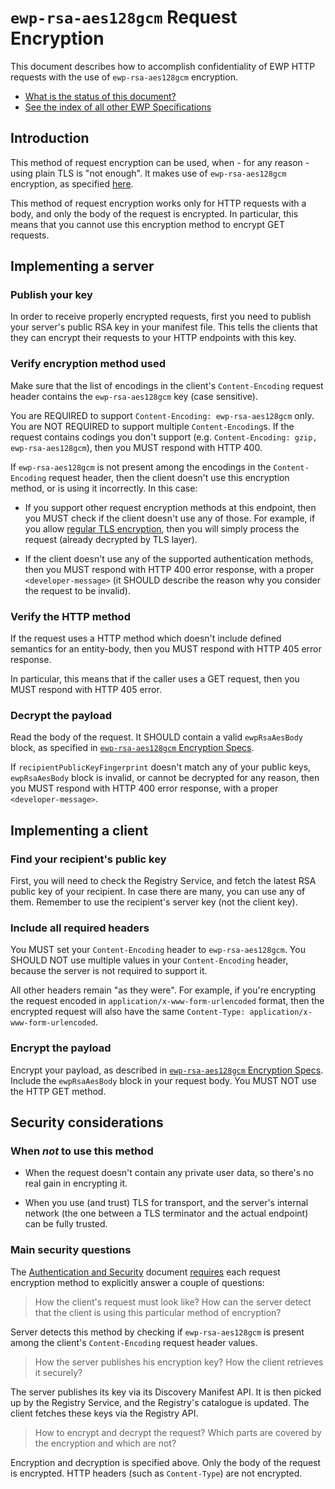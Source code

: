 `ewp-rsa-aes128gcm` Request Encryption
======================================

This document describes how to accomplish confidentiality of EWP HTTP requests
with the use of `ewp-rsa-aes128gcm` encryption.

* [What is the status of this document?][statuses]
* [See the index of all other EWP Specifications][develhub]


Introduction
------------

This method of request encryption can be used, when - for any reason - using
plain TLS is "not enough". It makes use of `ewp-rsa-aes128gcm` encryption, as
specified [here][encr-spec].

This method of request encryption works only for HTTP requests with a body, and
only the body of the request is encrypted. In particular, this means that you
cannot use this encryption method to encrypt GET requests.


Implementing a server
---------------------

### Publish your key

In order to receive properly encrypted requests, first you need to publish your
server's public RSA key in your manifest file. This tells the clients that they
can encrypt their requests to your HTTP endpoints with this key.


### Verify encryption method used

Make sure that the list of encodings in the client's `Content-Encoding` request
header contains the `ewp-rsa-aes128gcm` key (case sensitive).

You are REQUIRED to support `Content-Encoding: ewp-rsa-aes128gcm` only. You are
NOT REQUIRED to support multiple `Content-Encoding`s. If the request contains
codings you don't support (e.g. `Content-Encoding: gzip, ewp-rsa-aes128gcm`),
then you MUST respond with HTTP 400.

If `ewp-rsa-aes128gcm` is not present among the encodings in the
`Content-Encoding` request header, then the client doesn't use this encryption
method, or is using it incorrectly. In this case:

 * If you support other request encryption methods at this endpoint, then you
   MUST check if the client doesn't use any of those. For example, if you
   allow [regular TLS encryption][reqencr-tls], then you will simply process
   the request (already decrypted by TLS layer).

 * If the client doesn't use any of the supported authentication methods, then
   you MUST respond with HTTP 400 error response, with a proper
   `<developer-message>` (it SHOULD describe the reason why you consider the
   request to be invalid).


### Verify the HTTP method

If the request uses a HTTP method which doesn't include defined semantics for
an entity-body, then you MUST respond with HTTP 405 error response.

In particular, this means that if the caller uses a GET request, then you MUST
respond with HTTP 405 error.


### Decrypt the payload

Read the body of the request. It SHOULD contain a valid `ewpRsaAesBody` block,
as specified in [`ewp-rsa-aes128gcm` Encryption Specs][encr-spec].

If `recipientPublicKeyFingerprint` doesn't match any of your public keys,
`ewpRsaAesBody` block is invalid, or cannot be decrypted for any reason, then
you MUST respond with HTTP 400 error response, with a proper
`<developer-message>`.


Implementing a client
---------------------

### Find your recipient's public key

First, you will need to check the Registry Service, and fetch the latest RSA
public key of your recipient. In case there are many, you can use any of them.
Remember to use the recipient's server key (not the client key).


### Include all required headers

You MUST set your `Content-Encoding` header to `ewp-rsa-aes128gcm`. You SHOULD
NOT use multiple values in your `Content-Encoding` header, because the server
is not required to support it.

All other headers remain "as they were". For example, if you're encrypting the
request encoded in `application/x-www-form-urlencoded` format, then the
encrypted request will also have the same
`Content-Type: application/x-www-form-urlencoded`.


### Encrypt the payload

Encrypt your payload, as described in [`ewp-rsa-aes128gcm` Encryption
Specs][encr-spec]. Include the `ewpRsaAesBody` block in your request body. You
MUST NOT use the HTTP GET method.


Security considerations
-----------------------

### When *not* to use this method

 * When the request doesn't contain any private user data, so there's no real
   gain in encrypting it.

 * When you use (and trust) TLS for transport, and the server's internal
   network (the one between a TLS terminator and the actual endpoint) can be
   fully trusted.


### Main security questions

The [Authentication and Security][sec-intro] document
[requires][sec-method-rules] each request encryption method to explicitly
answer a couple of questions:

> How the client's request must look like? How can the server detect that the
> client is using this particular method of encryption?

Server detects this method by checking if `ewp-rsa-aes128gcm` is present
among the client's `Content-Encoding` request header values.

> How the server publishes his encryption key? How the client retrieves it
> securely?

The server publishes its key via its Discovery Manifest API. It is then picked
up by the Registry Service, and the Registry's catalogue is updated. The client
fetches these keys via the Registry API.

> How to encrypt and decrypt the request? Which parts are covered by the
> encryption and which are not?

Encryption and decryption is specified above. Only the body of the request is
encrypted. HTTP headers (such as `Content-Type`) are not encrypted.


[develhub]: http://developers.erasmuswithoutpaper.eu/
[statuses]: https://github.com/erasmus-without-paper/ewp-specs-management/blob/stable-v1/README.md#statuses
[sec-intro]: https://github.com/erasmus-without-paper/ewp-specs-sec-intro
[sec-method-rules]: https://github.com/erasmus-without-paper/ewp-specs-sec-intro#rules
[encr-spec]: https://github.com/erasmus-without-paper/ewp-specs-sec-rsa-aes128gcm
[reqencr-tls]: https://github.com/erasmus-without-paper/ewp-specs-sec-reqencr-tls
